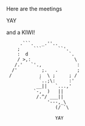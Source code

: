 Here are the meetings

YAY

and a KIWI!

         .```.   _.''..
        ;     ```      ``'.
        :  d               `.
        / >,:                \
       /.'   `'.,             :
      /'         ;.   .       ;
     /          ;  \ ;     ; /
                `..;\:     :'
               __||   `...,'
              `-,  )   ||
               /.^/ ___||
                   '---,_\    
                      (/ `\
                      
                      YAY
